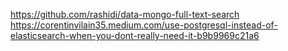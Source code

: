https://github.com/rashidi/data-mongo-full-text-search
https://corentinvilain35.medium.com/use-postgresql-instead-of-elasticsearch-when-you-dont-really-need-it-b9b9969c21a6